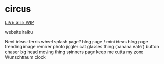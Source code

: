 # circus
[LIVE SITE WIP](https://www.google.com)

website haiku


Next ideas:
ferris wheel splash page?
blog page / mini ideas blog page
trending image remixer
photo jiggler
cat glasses thing
(banana eater)
button chaser
big head moving thing
spinners page
keep me outta my zone
Wunschtraum clock
